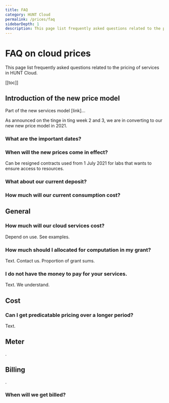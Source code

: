 ```yaml
---
title: FAQ
category: HUNT Cloud
permalink: /prices/faq
sidebarDepth: 1
description: This page list frequently asked questions related to the pricing of services in HUNT Cloud.
---
```


# FAQ on cloud prices

This page list frequently asked questions related to the pricing of services in HUNT Cloud.

[[toc]]


## Introduction of the new price model

Part of the new services model [link]...

As announced on the tinge in ting week 2 and 3, we are in converting to our new new price model in 2021.

### What are the important dates? 

### When will the new prices come in effect?

Can be resigned contracts used from 1 July 2021 for labs that wants to ensure access to resources.

### What about our current deposit? 

### How much will our current consumption cost?  


## General

### How much will our cloud services cost? 

Depend on use. See examples.

### How much should I allocated for computation in my grant? 

Text. Contact us. Proportion of grant sums. 

### I do not have the money to pay for your services. 

Text. We understand. 




## Cost

### Can I get predicatable pricing over a longer period? 

Text.

## Meter

.

## Billing

.
### When will we get billed? 




